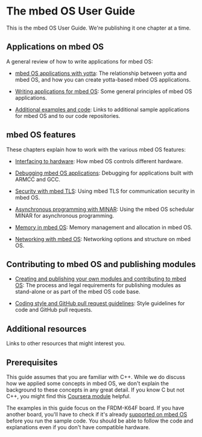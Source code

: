 # The mbed OS User Guide

This is the mbed OS User Guide. We're publishing it one chapter at a time. 

## Applications on  mbed OS

A general review of how to write applications for mbed OS:

* [mbed OS applications with yotta](app_on_yotta.md): The relationship between yotta and mbed OS, and how you can create yotta-based mbed OS applications. 

* [Writing applications for mbed OS](app_on_mbed_os.md): Some general principles of mbed OS applications.

* [Additional examples and code](../GetTheCode.md): Links to additional sample applications for mbed OS and to our code repositories.

## mbed OS features

These chapters explain how to work with the various mbed OS features:

* [Interfacing to hardware](Interfacing.md): How mbed OS controls different hardware.

* [Debugging mbed OS applications](Debugging.md): Debugging for applications built with ARMCC and GCC.

* [Security with mbed TLS](mbed_tls.md): Using mbed TLS for communication security in mbed OS.

* [Asynchronous programming with MINAR](MINAR.md): Using the mbed OS schedular MINAR for asynchronous programming. 

* [Memory in mbed OS](memory.md): Memory management and allocation in mbed OS. 

* [Networking with mbed OS](networking.md): Networking options and structure on mbed OS.

## Contributing to mbed OS and publishing modules

* [Creating and publishing your own modules and contributing to mbed OS](contributing.md): The process and legal requirements for publishing modules as stand-alone or as part of the mbed OS code base.

* [Coding style and GitHub pull request guidelines](Code_Style.md): Style guidelines for code and GitHub pull requests.

## Additional resources

Links to other resources that might interest you.

## Prerequisites

This guide assumes that you are familiar with C++. While we do discuss how we applied some concepts in mbed OS, we don't explain the background to these concepts in any great detail. If you know C but not C++, you might find this [Coursera module](https://www.coursera.org/course/cplusplus4c) helpful.

The examples in this guide focus on the FRDM-K64F board. If you have another board, you'll have to check if it's already [supported on mbed OS](https://www.mbed.com/en/development/hardware/boards/) before you run the sample code. You should be able to follow the code and explanations even if you don't have compatible hardware.
